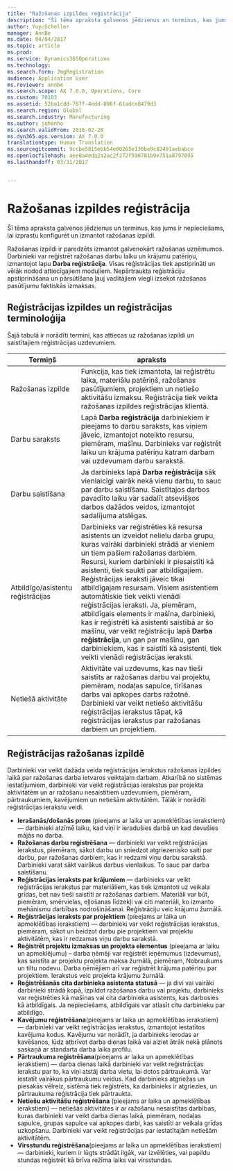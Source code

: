 ```yaml
---
title: "Ražošanas izpildes reģistrācija"
description: "Šī tēma apraksta galvenos jēdzienus un terminus, kas jums ir nepieciešams, lai izprastu konfigurēt un izmantot ražošanas izpildi."
author: YuyuScheller
manager: AnnBe
ms.date: 04/04/2017
ms.topic: article
ms.prod: 
ms.service: Dynamics365Operations
ms.technology: 
ms.search.form: JmgRegistration
audience: Application User
ms.reviewer: annbe
ms.search.scope: AX 7.0.0, Operations, Core
ms.custom: 70103
ms.assetid: 52ba1cdd-767f-4edd-896f-61adce8479d3
ms.search.region: Global
ms.search.industry: Manufacturing
ms.author: johanho
ms.search.validFrom: 2016-02-28
ms.dyn365.ops.version: AX 7.0.0
translationtype: Human Translation
ms.sourcegitcommit: 9ccbe5815ebb54e00265e130be9c82491aebabce
ms.openlocfilehash: aee0a4eda2a2ac2f272f590781b9e751a8797095
ms.lasthandoff: 03/31/2017


---
```


# <a name="registration-for-manufacturing-execution"></a>Ražošanas izpildes reģistrācija

Šī tēma apraksta galvenos jēdzienus un terminus, kas jums ir nepieciešams, lai izprastu konfigurēt un izmantot ražošanas izpildi. 

Ražošanas izpildi ir paredzēts izmantot galvenokārt ražošanas uzņēmumos. Darbinieki var reģistrēt ražošanas darbu laiku un krājumu patēriņu, izmantojot lapu **Darba reģistrācija**. Visas reģistrācijas tiek apstiprināti un vēlāk nodod attiecīgajiem moduļiem. Nepārtraukta reģistrāciju apstiprināšana un pārsūtīšana ļauj vadītājiem viegli izsekot ražošanas pasūtījumu faktiskās izmaksas.

## <a name="manufacturing-execution-and-registration-terminology"></a>Reģistrācijas izpildes un reģistrācijas terminoloģija
Šajā tabulā ir norādīti termini, kas attiecas uz ražošanas izpildi un saistītajiem reģistrācijas uzdevumiem.

| Termiņš                          | apraksts                                                                                                                                                                                                                                                                                                                                                                                                                                                                                                                                                                                           |
|-------------------------------|-------------------------------------------------------------------------------------------------------------------------------------------------------------------------------------------------------------------------------------------------------------------------------------------------------------------------------------------------------------------------------------------------------------------------------------------------------------------------------------------------------------------------------------------------------------------------------------------------------|
| Ražošanas izpilde       | Funkcija, kas tiek izmantota, lai reģistrētu laika, materiālu patēriņš, ražošanas pasūtījumiem, projektiem un netiešo aktivitāšu izmaksu. Reģistrācija tiek veikta ražošanas izpildes reģistrācijas klientā.                                                                                                                                                                                                                                                                                                                                                                                                   |
| Darbu saraksts                      | Lapā **Darba reģistrācija** darbiniekiem ir pieejams to darbu saraksts, kas viņiem jāveic, izmantojot noteikto resursu, piemēram, mašīnu. Darbinieks var reģistrēt laiku un krājuma patēriņu katram darbam vai uzdevumam darbu sarakstā.                                                                                                                                                                                                                                                                                                                                                                           |
| Darbu saistīšana                  | Ja darbinieks lapā **Darba reģistrācija** sāk vienlaicīgi vairāk nekā vienu darbu, to sauc par darbu saistīšanu. Saistītajos darbos pavadīto laiku var sadalīt atsevišķos darbos dažādos veidos, izmantojot sadalījuma atslēgas.                                                                                                                                                                                                                                                                                                                                                         |
| Atbildīgo/asistentu reģistrācijas | Darbinieks var reģistrēties kā resursa asistents un izveidot nelielu darba grupu, kuras vairāki darbinieki strādā ar vieniem un tiem pašiem ražošanas darbiem. Resursi, kuriem darbinieki ir piesaistīti kā asistenti, tiek saukti par atbildīgajiem. Reģistrācijas ieraksti jāveic tikai atbildīgajam resursam. Visiem asistentiem automātiskie tiek veikti vienādi reģistrācijas ieraksti. Ja, piemēram, atbildīgais elements ir mašīna, darbinieki, kas ir reģistrēti kā asistenti saistībā ar šo mašīnu, var veikt reģistrāciju lapā **Darba reģistrācija**, un gan par mašīnu, gan darbiniekiem, kas ir saistīti kā asistenti, tiek veikti vienādi reģistrācijas ieraksti. |
| Netiešā aktivitāte             | Aktivitāte vai uzdevums, kas nav tieši saistīts ar ražošanas darbu vai projektu, piemēram, nodaļas sapulce, tīrīšanas darbs vai apkopes darbs ražotnē. Darbinieki var veikt netiešo aktivitāšu reģistrācijas ierakstus tāpat, kā reģistrācijas ierakstus par ražošanas darbiem un projektiem.                                                                                                                                                                                                                                                                                                |

## <a name="registrations-in-manufacturing-execution"></a>Reģistrācijas ražošanas izpildē
Darbinieki var veikt dažāda veida reģistrācijas ierakstus ražošanas izpildes laikā par ražošanas darba ietvaros veiktajam darbam. Atkarībā no sistēmas iestatījumiem, darbinieki var veikt reģistrācijas ierakstus par projekta aktivitātēm un ar ražošanu nesaistītiem uzdevumiem, piemēram, pārtraukumiem, kavējumiem un netiešām aktivitātēm. Tālāk ir norādīti reģistrācijas ierakstu veidi.

-   **Ierašanās/došanās prom** (pieejams ar laika un apmeklētības ierakstiem) — darbinieki atzīmē laiku, kad viņi ir ieradušies darbā un kad devušies mājās no darba.
-   **Ražošanas darbu reģistrēšana** — darbinieki var veikt reģistrācijas ierakstus, piemēram, sākot darbu un sniedzot atgriezenisko saiti par darbu, par ražošanas darbiem, kas ir redzami viņu darbu sarakstā. Darbinieki varat sākt vairākus darbus vienlaikus. To sauc par darba saistīšanu.
-   **Reģistrācijas ieraksts par krājumiem** — darbinieks var veikt reģistrācijas ierakstus par materiāliem, kas tiek izmantoti uz veikala grīdas, bet nav tieši saistīti ar ražošanas darbiem. Materiāli var būt, piemēram, smērvielas, eļļošanas līdzekļi vai citi materiāli, ko izmanto mehānismu darbības nodrošināšanai. Reģistrāciju veic krājumu žurnālā.
-   **Reģistrācijas ieraksts par projektiem** (pieejams ar laika un apmeklētības ierakstiem) — darbinieki var veikt reģistrācijas ierakstus, piemēram, sākot un beidzot darbu pie projektiem vai projektu aktivitātēm, kas ir redzamas viņu darbu sarakstā.
-   **Reģistrēt projektu izmaksas un projekta elementus** (pieejama ar laiku un apmeklējumu) – darba ņēmēji var reģistrēt ieņēmumus (izdevumus), kas saistīta ar projektu projekta maksa žurnālā, piemēram, Nobraukums un tiltu nodevu. Darba ņēmējiem arī var reģistrēt krājuma patēriņu par projektiem. Ierakstus veic projekta krājumu žurnālā.
-   **Reģistrēšanās cita darbinieka asistenta statusā** — ja divi vai vairāki darbinieki strādā kopā, izpildot ražošanas darbu vai projektu, darbinieks var reģistrēties kā mašīnas vai cita darbinieka asistents, kas darbosies kā atbildīgais. Ja nepieciešams, atbildīgais var atlasīt citu darbinieku par atbildīgo.
-   **Kavējumu reģistrēšana**(pieejams ar laika un apmeklētības ierakstiem) — darbinieki var veikt reģistrācijas ierakstus, izmantojot iestatītos kavējuma kodus. Kavējumu var norādīt, ja darbinieks ierodas ar kavēšanos, lūdz atbrīvot darba dienas laikā vai aiziet ātrāk nekā plānots saskaņā ar standarta darba laika profilu.
-   **Pārtraukuma reģistrēšana**(pieejams ar laika un apmeklētības ierakstiem) — darba dienas laikā darbinieki var veikt reģistrācijas ierakstu par to, ka viņi atstāj darba vietu, lai dotos pārtraukumā. Var iestatīt vairākus pārtraukumu veidus. Kad darbinieks atgriežas un piesakās vēlreiz, sistēmā tiek reģistrēts, ka darbinieks ir atgriezies, un pārtraukuma reģistrācija tiek pārtraukta.
-   **Netiešu aktivitāšu reģistrēšana** (pieejams ar laika un apmeklētības ierakstiem) — netiešās aktivitātes ir ar ražošanu nesaistītas darbības, kuras darbinieki var veikt darba dienas laikā, piemēram, nodaļas sapulce, grupas sapulce vai apkopes darbi, kas saistīti ar veikala grīdas uzkopšanu. Darbinieki var veikt reģistrācijas par iestatītajām netiešām aktivitātēm.
-   **Virsstundu reģistrēšana**(pieejams ar laika un apmeklētības ierakstiem) — darbinieki, kuriem ir lūgts strādāt ilgāk, var izvēlēties, vai papildu stundas reģistrēt kā brīva režīma laiks vai virsstundas.



